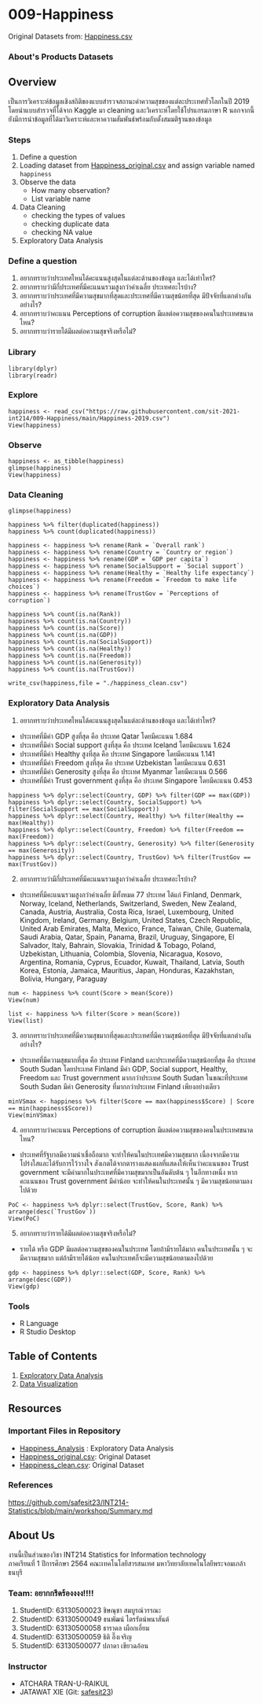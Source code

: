 # 009-Happiness

Original Datasets from: [Happiness.csv](https://www.kaggle.com/unsdsn/world-happiness?select=2019.csv)

### About's Products Datasets

## Overview
  เป็นการวิเคราะห์ข้อมูลเชิงสถิติของแบบสำรวจสถานะค่าความสุขของแต่ละประเทศทั่วโลกในปี 2019 โดยนำแบบสำรวจที่ได้จาก Kaggle มา cleaning และวิเคราะห์โดยใช้โปรแกรมภาษา R นอกจากนี้ยังมีการนำข้อมูลที่ได้มาวิเคราะห์และหาความสัมพันธ์พร้อมกับตั้งสมมติฐานของข้อมูล

### Steps

1. Define a question
2. Loading dataset from [Happiness_original.csv](https://www.kaggle.com/unsdsn/world-happiness?select=2019.csv) and assign variable named `happiness`
3. Observe the data
   - How many observation?
   - List variable name
4. Data Cleaning
   - checking the types of values
   - checking duplicate data
   - checking NA value
5. Exploratory Data Analysis

### Define a question
1. อยากทราบว่าประเทศไหนได้คะแนนสูงสุดในแต่ละด้านของข้อมูล และได้เท่าไหร่?
2. อยากทราบว่ามีกี่ประเทศที่มีคะแนนรวมสูงกว่าค่าเฉลี่ย ประเทศอะไรบ้าง?
3. อยากทราบว่าประเทศที่มีความสุขมากที่สุดและประเทศที่มีความสุขน้อยที่สุด มีปัจจัยที่แตกต่างกันอย่างไร?
4. อยากทราบว่าคะแนน Perceptions of corruption มีผลต่อความสุขของคนในประเทศขนาดไหน?
5. อยากทราบว่ารายได้มีผลต่อความสุขจริงหรือไม่?

### Library
```{R}
library(dplyr)
library(readr)
```

### Explore
```{R}
happiness <- read_csv("https://raw.githubusercontent.com/sit-2021-int214/009-Happiness/main/Happiness-2019.csv")
View(happiness)
```

### Observe
```{R}
happiness <- as_tibble(happiness)
glimpse(happiness)
View(happiness)
```

### Data Cleaning
```{R}
glimpse(happiness)

happiness %>% filter(duplicated(happiness)) 
happiness %>% count(duplicated(happiness))

happiness <- happiness %>% rename(Rank = `Overall rank`)
happiness <- happiness %>% rename(Country = `Country or region`)
happiness <- happiness %>% rename(GDP = `GDP per capita`)
happiness <- happiness %>% rename(SocialSupport = `Social support`)
happiness <- happiness %>% rename(Healthy = `Healthy life expectancy`)
happiness <- happiness %>% rename(Freedom = `Freedom to make life choices`)
happiness <- happiness %>% rename(TrustGov = `Perceptions of corruption`)

happiness %>% count(is.na(Rank))
happiness %>% count(is.na(Country))
happiness %>% count(is.na(Score))
happiness %>% count(is.na(GDP))
happiness %>% count(is.na(SocialSupport))
happiness %>% count(is.na(Healthy))
happiness %>% count(is.na(Freedom))
happiness %>% count(is.na(Generosity))
happiness %>% count(is.na(TrustGov))

write_csv(happiness,file = "./happiness_clean.csv")
```

### Exploratory Data Analysis
1. อยากทราบว่าประเทศไหนได้คะแนนสูงสุดในแต่ละด้านของข้อมูล และได้เท่าไหร่?
- ประเทศที่มีค่า GDP สูงที่สุด คือ ประเทศ Qatar โดยมีคะแนน 1.684
- ประเทศที่มีค่า Social support สูงที่สุด คือ ประเทศ Iceland โดยมีคะแนน 1.624
- ประเทศที่มีค่า Healthy สูงที่สุด คือ ประเทศ Singapore โดยมีคะแนน 1.141
- ประเทศที่มีค่า Freedom สูงที่สุด คือ ประเทศ Uzbekistan โดยมีคะแนน 0.631
- ประเทศที่มีค่า Generosity สูงที่สุด คือ ประเทศ Myanmar โดยมีคะแนน 0.566
- ประเทศที่มีค่า Trust government สูงที่สุด คือ ประเทศ Singapore โดยมีคะแนน 0.453
```{R}
happiness %>% dplyr::select(Country, GDP) %>% filter(GDP == max(GDP))
happiness %>% dplyr::select(Country, SocialSupport) %>% filter(SocialSupport == max(SocialSupport))
happiness %>% dplyr::select(Country, Healthy) %>% filter(Healthy == max(Healthy))
happiness %>% dplyr::select(Country, Freedom) %>% filter(Freedom == max(Freedom))
happiness %>% dplyr::select(Country, Generosity) %>% filter(Generosity == max(Generosity))
happiness %>% dplyr::select(Country, TrustGov) %>% filter(TrustGov == max(TrustGov))
```

2. อยากทราบว่ามีกี่ประเทศที่มีคะแนนรวมสูงกว่าค่าเฉลี่ย ประเทศอะไรบ้าง?
- ประเทศที่มีคะแนนรวมสูงกว่าค่าเฉลี่ย มีทั้งหมด 77 ประเทศ ได้แก่ Finland, Denmark, Norway, Iceland, Netherlands, Switzerland, Sweden, New Zealand, Canada, Austria, Australia, Costa Rica, Israel, Luxembourg, United Kingdom, Ireland, Germany, Belgium, United States, Czech Republic, United Arab Emirates, Malta, Mexico, France, Taiwan, Chile, Guatemala, Saudi Arabia, Qatar, Spain, Panama, Brazil, Uruguay, Singapore, El Salvador, Italy, Bahrain, Slovakia, Trinidad & Tobago, Poland, Uzbekistan, Lithuania, Colombia, Slovenia, Nicaragua, Kosovo, Argentina, Romania, Cyprus, Ecuador, Kuwait, Thailand, Latvia, South Korea, Estonia, Jamaica, Mauritius, Japan, Honduras, Kazakhstan, Bolivia, Hungary, Paraguay
```{R}
num <- happiness %>% count(Score > mean(Score))
View(num)

list <- happiness %>% filter(Score > mean(Score))
View(list)
```

3. อยากทราบว่าประเทศที่มีความสุขมากที่สุดและประเทศที่มีความสุขน้อยที่สุด มีปัจจัยที่แตกต่างกันอย่างไร?
- ประเทศที่มีความสุขมากที่สุด คือ ประเทศ Finland และประเทศที่มีความสุขน้อยที่สุด คือ ประเทศ South Sudan โดยประเทศ Finland มีค่า GDP, Social support, Healthy, Freedom และ Trust government มากกว่าประเทศ South Sudan ในขณะที่ประเทศ South Sudan มีค่า Generosity ที่มากกว่าประเทศ Finland เพียงอย่างเดียว
```{R}
minVSmax <- happiness %>% filter(Score == max(happiness$Score) | Score == min(happiness$Score))
View(minVSmax)
```

4. อยากทราบว่าคะแนน Perceptions of corruption มีผลต่อความสุขของคนในประเทศขนาดไหน?
- ประเทศที่รัฐบาลมีความน่าเชื่อถือมาก จะทำให้คนในประเทศมีความสุขมาก เนื่องจากมีความโปร่งใสและได้รับการไว้วางใจ สังเกตได้จากตารางแสดงผลที่แสดงให้เห็นว่าคะแนนของ Trust government จะมีค่ามากในประเทศที่มีความสุขมากเป็นอันดับต้น ๆ ในอีกทางหนึ่ง หากคะแนนของ Trust government มีค่าน้อย จะทำให้คนในประเทศนั้น ๆ มีความสุขน้อยตามลงไปด้วย
```{R}
PoC <- happiness %>% dplyr::select(TrustGov, Score, Rank) %>% arrange(desc(`TrustGov`))
View(PoC)
```

5. อยากทราบว่ารายได้มีผลต่อความสุขจริงหรือไม่?
- รายได้ หรือ GDP มีผลต่อความสุขของคนในประเทศ โดยถ้ามีรายได้มาก คนในประเทศนั้น ๆ จะมีความสุขมาก แต่ถ้ามีรายได้น้อย คนในประเทศก็จะมีความสุขน้อยตามลงไปด้วย 
```{R}
gdp <- happiness %>% dplyr::select(GDP, Score, Rank) %>% arrange(desc(GDP))
View(gdp)
```


### Tools

- R Language
- R Studio Desktop

## Table of Contents

1. [Exploratory Data Analysis](./01_explore.md)
2. [Data Visualization]()

## Resources

### Important Files in Repository

- [Happiness_Analysis](./Happiness_Analysis.R) : Exploratory Data Analysis
- [Happiness_original.csv](https://www.kaggle.com/unsdsn/world-happiness?select=2019.csv): Original Dataset
- [Happiness_clean.csv](./happiness_clean.csv): Original Dataset

### References

https://github.com/safesit23/INT214-Statistics/blob/main/workshop/Summary.md

## About Us

งานนี้เป็นส่วนของวิชา INT214 Statistics for Information technology <br/> ภาคเรียนที่ 1 ปีการศึกษา 2564 คณะเทคโนโลยีสารสนเทศ มหาวิทยาลัยเทคโนโลยีพระจอมเกล้าธนบุรี

### Team: อยากกรีดร้องงงง!!!!

1. StudentID: 63130500023 ชิษณุชา สมบูรณ์วรรณะ
2. StudentID: 63130500049 ธนพัฒน์ ไตรรัตน์พนาสันต์
3. StudentID: 63130500058 ธาราดล เผือกเอี่ยม
4. StudentID: 63130500059 ธิติ อึ๊งเจริญ
5. StudentID: 63130500077 ปภาดา เขียวฉอ้อน

### Instructor

- ATCHARA TRAN-U-RAIKUL
- JATAWAT XIE (Git: [safesit23](https://github.com/safesit23))
